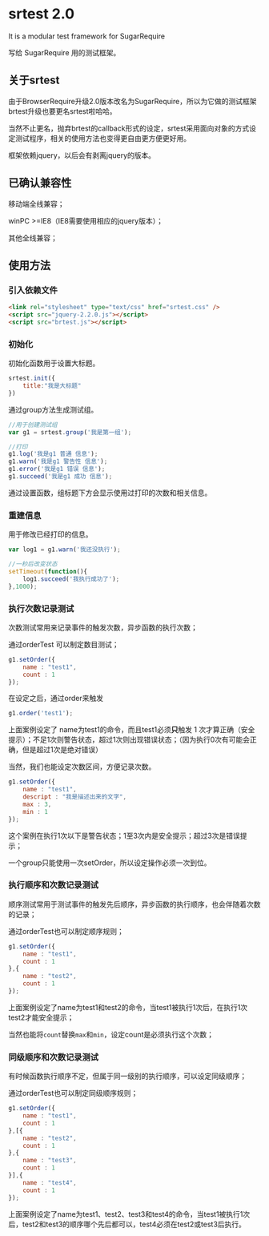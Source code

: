# srtest 2.0

It is a modular test framework for SugarRequire

写给 SugarRequire 用的测试框架。

## 关于srtest

由于BrowserRequire升级2.0版本改名为SugarRequire，所以为它做的测试框架brtest升级也要更名srtest啦哈哈。

当然不止更名，抛弃brtest的callback形式的设定，srtest采用面向对象的方式设定测试程序，相关的使用方法也变得更自由更方便更好用。

框架依赖jquery，以后会有剥离jquery的版本。

## 已确认兼容性

移动端全线兼容；

winPC >=IE8（IE8需要使用相应的jquery版本）；

其他全线兼容；

## 使用方法

### 引入依赖文件

```html
<link rel="stylesheet" type="text/css" href="srtest.css" />
<script src="jquery-2.2.0.js"></script>
<script src="brtest.js"></script>
```

### 初始化

初始化函数用于设置大标题。

```javascript
srtest.init({
    title:"我是大标题"
})
```

通过group方法生成测试组。

```javascript
//用于创建测试组  
var g1 = srtest.group('我是第一组');

//打印
g1.log('我是g1 普通 信息');
g1.warn('我是g1 警告性 信息');
g1.error('我是g1 错误 信息');
g1.succeed('我是g1 成功 信息');
```

通过设置函数，组标题下方会显示使用过打印的次数和相关信息。

### 重建信息

用于修改已经打印的信息。

```javascript
var log1 = g1.warn('我还没执行');

//一秒后改变状态
setTimeout(function(){
    log1.succeed('我执行成功了');
},1000);
```

### 执行次数记录测试

次数测试常用来记录事件的触发次数，异步函数的执行次数；

通过orderTest 可以制定数目测试；

```javascript
g1.setOrder({
    name : "test1",
    count : 1
});
```

在设定之后，通过order来触发

```javascript
g1.order('test1');
```

上面案例设定了 name为test1的命令，而且test1必须**只**触发 1 次才算正确（安全提示）；不足1次则警告状态，超过1次则出现错误状态；（因为执行0次有可能会正确，但是超过1次是绝对错误）

当然，我们也能设定次数区间，方便记录次数。

```javascript
g1.setOrder({
    name : "test1",
    descript : "我是描述出来的文字",
    max : 3,
    min : 1
});
```

这个案例在执行1次以下是警告状态；1至3次内是安全提示；超过3次是错误提示；

一个group只能使用一次setOrder，所以设定操作必须一次到位。

### 执行顺序和次数记录测试

顺序测试常用于测试事件的触发先后顺序，异步函数的执行顺序，也会伴随着次数的记录；

通过orderTest也可以制定顺序规则；

```javascript
g1.setOrder({
    name : "test1",
    count : 1
},{
    name : "test2",
    count : 1
});
```

上面案例设定了name为test1和test2的命令，当test1被执行1次后，在执行1次test2才能安全提示；

当然也能将`count`替换`max`和`min`，设定count是必须执行这个次数；

### 同级顺序和次数记录测试

有时候函数执行顺序不定，但属于同一级别的执行顺序，可以设定同级顺序；

通过orderTest也可以制定同级顺序规则；

```javascript
g1.setOrder({
    name : "test1",
    count : 1
},[{
    name : "test2",
    count : 1
},{
    name : "test3",
    count : 1
}],{
    name : "test4",
    count : 1
});
```

上面案例设定了name为test1、test2、test3和test4的命令，当test1被执行1次后，test2和test3的顺序哪个先后都可以，test4必须在test2或test3后执行。